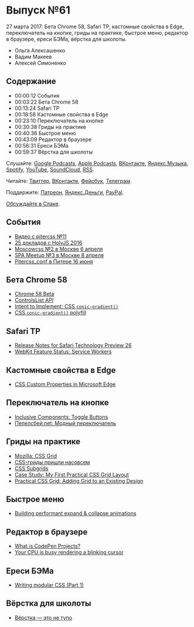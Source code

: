 # Выпуск №61

27 марта 2017: Бета Chrome 58, Safari TP, кастомные свойства в Edge, переключатель на кнопке, гриды на практике, быстрое меню, редактор в браузере, ереси БЭМа, вёрстка для школоты.

- Ольга Алексашенко
- Вадим Макеев
- Алексей Симоненко

## Содержание

- 00:00:12 События
- 00:03:22 Бета Chrome 58
- 00:13:24 Safari TP
- 00:18:58 Кастомные свойства в Edge
- 00:23:10 Переключатель на кнопке
- 00:30:38 Гриды на практике
- 00:40:36 Быстрое меню
- 00:43:09 Редактор в браузере
- 00:56:31 Ереси БЭМа
- 00:59:37 Вёрстка для школоты

Слушайте: [Google Podcasts](https://podcasts.google.com/?feed=aHR0cHM6Ly93ZWItc3RhbmRhcmRzLnJ1L3BvZGNhc3QvZmVlZC8), [Apple Podcasts](https://podcasts.apple.com/podcast/id1080500016), [ВКонтакте](https://vk.com/podcasts-32017543), [Яндекс.Музыка](https://music.yandex.ru/album/6245956), [Spotify](https://open.spotify.com/show/3rzAcADjpBpXt73L0epTjV), [YouTube](https://www.youtube.com/playlist?list=PLMBnwIwFEFHcwuevhsNXkFTcadeX5R1Go), [SoundCloud](https://soundcloud.com/web-standards), [RSS](https://web-standards.ru/podcast/feed/).

Читайте: [Твиттер](https://twitter.com/webstandards_ru), [ВКонтакте](https://vk.com/webstandards_ru), [Фейсбук](https://www.facebook.com/webstandardsru), [Телеграм](https://t.me/webstandards_ru).

Поддержите: [Патреон](https://www.patreon.com/webstandards_ru), [Яндекс.Деньги](https://money.yandex.ru/to/41001119329753), [PayPal](https://www.paypal.me/pepelsbey).

[Обсуждайте в Слаке](http://slack.web-standards.ru/).

## События

- [Видео с pitercss №11](https://youtu.be/xdhPX2llDeg?list=PLTdS5E3zupkG12igmZ1mk7nrCUbbJbC_E)
- [25 докладов с HolyJS 2016](https://youtu.be/khskUi4NZ0k?list=PL8sJahqnzh8IDythQu3ZJPqnvuSXQF8MV)
- [Moscowcss №2 в Москве 6 апреля](https://moscowcss.timepad.ru/event/457567/)
- [SPA Meetup №3 в Москве 8 апреля](https://moscow-spa.timepad.ru/event/463443/)
- [Pitercss_conf в Питере 16 июня](https://pitercss.com/)

## Бета Chrome 58

- [Chrome 58 Beta](https://blog.chromium.org/2017/03/chrome-58-beta-indexeddb-20_21.html)
- [ControlsList API](https://github.com/WICG/controls-list/blob/gh-pages/explainer.md)
- [Intent to Implement: CSS `conic-gradient()`](https://groups.google.com/a/chromium.org/d/msg/blink-dev/-z66SwKdklc/5t-NBchECQAJ)
- [CSS `conic-gradient()` polyfill](https://leaverou.github.io/conic-gradient/)

## Safari TP

- [Release Notes for Safari Technology Preview 26](https://webkit.org/blog/7474/release-notes-for-safari-technology-preview-26/)
- [WebKit Feature Status: Service Workers](https://webkit.org/status/#specification-service-workers)

## Кастомные свойства в Edge

- [CSS Custom Properties in Microsoft Edge](https://blogs.windows.com/msedgedev/2017/03/24/css-custom-properties/#r46FlQpAZfRK1Ykz.97)

## Переключатель на кнопке

- [Inclusive Components: Toggle Buttons](http://inclusive-components.club/toggle-button/)
- [Пепелсбей.net: Модный переключатель](https://pepelsbey.net/2012/08/stylish-switch/)

## Гриды на практике

- [Mozilla: CSS Grid](https://www.mozilla.org/en-US/developer/css-grid/)
- [CSS-гриды пришли насовсем](http://css-live.ru/articles/css-gridy-prishli-nasovsem.html)
- [CSS Subgrids](http://codepen.io/lautsevich/pen/NpYobE)
- [Case Study: My First Practical CSS Grid Layout](https://cloudfour.com/thinks/first-css-grid-layout/)
- [Practical CSS Grid: Adding Grid to an Existing Design](https://alistapart.com/article/practical-grid)

## Быстрое меню

- [Building performant expand & collapse animations](https://developers.google.com/web/updates/2017/03/performant-expand-and-collapse)

## Редактор в браузере

- [What is CodePen Projects?](https://blog.codepen.io/2017/03/20/codepen-projects-is-here/)
- [Your CPU is busy rendering a blinking cursor](https://twitter.com/jo_liss/status/843875280888434690)

## Ереси БЭМа

- [Writing modular CSS (Part 1)](https://zellwk.com/blog/css-architecture-1/)

## Вёрстка для школоты

- [Вёрстка — это не тупо](http://webmasters.teamdev.com/)
